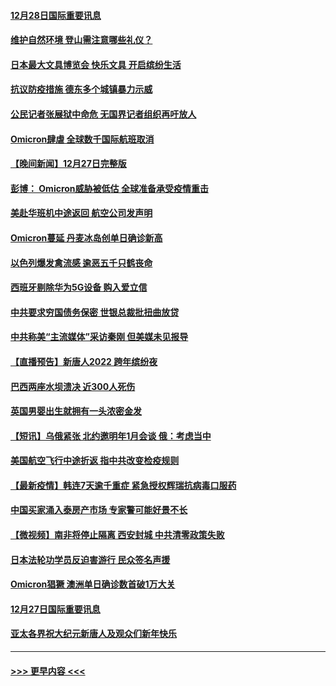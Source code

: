 #### [12月28日国际重要讯息](../pages/prog202/a103304955.md?t=12282300) 
#### [维护自然环境 登山需注意哪些礼仪？](../pages/prog202/a103304941.md?t=12282300) 
#### [日本最大文具博览会 快乐文具 开启缤纷生活](../pages/prog202/a103304933.md?t=12282300) 
#### [抗议防疫措施 德东多个城镇暴力示威](../pages/prog202/a103304838.md?t=12282300) 
#### [公民记者张展狱中命危 无国界记者组织再吁放人](../pages/prog202/a103304827.md?t=12282300) 
#### [Omicron肆虐 全球数千国际航班取消](../pages/prog202/a103304736.md?t=12282300) 
#### [【晚间新闻】12月27日完整版](../pages/prog202/a103304702.md?t=12282300) 
#### [彭博： Omicron威胁被低估 全球准备承受疫情重击](../pages/prog202/a103304565.md?t=12282300) 
#### [美赴华班机中途返回 航空公司发声明](../pages/prog202/a103304690.md?t=12282300) 
#### [Omicron蔓延 丹麦冰岛创单日确诊新高](../pages/prog202/a103304695.md?t=12282300) 
#### [以色列爆发禽流感 逾恶五千只鹤丧命](../pages/prog202/a103304653.md?t=12282300) 
#### [西班牙剔除华为5G设备 购入爱立信](../pages/prog202/a103304530.md?t=12282300) 
#### [中共要求穷国债务保密 世银总裁批扭曲放贷](../pages/prog202/a103304500.md?t=12282300) 
#### [中共称美“主流媒体”采访秦刚 但美媒未见报导](../pages/prog202/a103304523.md?t=12282300) 
#### [【直播预告】新唐人2022 跨年缤纷夜](../pages/prog202/a103303736.md?t=12282300) 
#### [巴西两座水坝溃决 近300人死伤](../pages/prog202/a103304232.md?t=12282300) 
#### [英国男婴出生就拥有一头浓密金发](../pages/prog202/a103304280.md?t=12282300) 
#### [【短讯】乌俄紧张 北约邀明年1月会谈 俄：考虑当中](../pages/prog202/a103304251.md?t=12282300) 
#### [美国航空飞行中途折返 指中共改变检疫规则](../pages/prog202/a103304264.md?t=12282300) 
#### [【最新疫情】韩连7天逾千重症 紧急授权辉瑞抗病毒口服药](../pages/prog202/a103304253.md?t=12282300) 
#### [中国买家涌入泰房产市场 专家警可能好景不长](../pages/prog202/a103304102.md?t=12282300) 
#### [【微视频】南非将停止隔离 西安封城 中共清零政策失败](../pages/prog202/a103304169.md?t=12282300) 
#### [日本法轮功学员反迫害游行 民众签名声援](../pages/prog202/a103304069.md?t=12282300) 
#### [Omicron猖獗 澳洲单日确诊数首破1万大关](../pages/prog202/a103304053.md?t=12282300) 
#### [12月27日国际重要讯息](../pages/prog202/a103304030.md?t=12282300) 
#### [亚太各界祝大纪元新唐人及观众们新年快乐](../pages/prog202/a103303969.md?t=12282300) 

----
#### [ >>> 更早内容 <<< ](../indexes/prog202-earlier.md)
